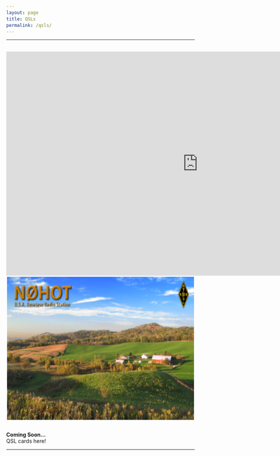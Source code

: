 ```yaml
---
layout: page
title: QSLs
permalink: /qsls/
---
```

-------------------------------------------
<br>
<div style="text-align: center">
<iframe frameborder=0 height=600 scrolling=no src='https://www.qsomap.org/QSOmapProduction/qsomapforQRZ.php?call=n0hot' width=1024></iframe>
<img src="/assets/img/QSL-frontForStudioWebsite.png" alt="n0hot" width="500" height="383" align="center">
</div><br>

**Coming Soon...**   
QSL cards here! 

-------------------------------------------
